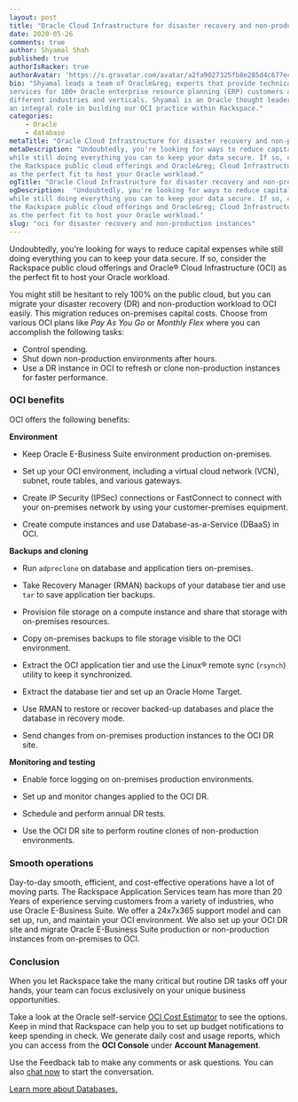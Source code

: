 ```yaml
---
layout: post
title: "Oracle Cloud Infrastructure for disaster recovery and non-production instances"
date: 2020-05-26
comments: true
author: Shyamal Shah
published: true
authorIsRacker: true
authorAvatar: 'https://s.gravatar.com/avatar/a2fa9027325fb8e285d4c677ecf715e9'
bio: "Shyamal leads a team of Oracle&reg; experts that provide technical managed
services for 100+ Oracle enterprise resource planning (ERP) customers across
different industries and verticals. Shyamal is an Oracle thought leader and played
an integral role in building our OCI practice within Rackspace."
categories:
    - Oracle
    - database
metaTitle: "Oracle Cloud Infrastructure for disaster recovery and non-production instances"
metaDescription: "Undoubtedly, you're looking for ways to reduce capital expenses
while still doing everything you can to keep your data secure. If so, consider
the Rackspace public cloud offerings and Oracle&reg; Cloud Infrastructure (OCI)
as the perfect fit to host your Oracle workload."
ogTitle: "Oracle Cloud Infrastructure for disaster recovery and non-production instances"
ogDescription:  "Undoubtedly, you're looking for ways to reduce capital expenses
while still doing everything you can to keep your data secure. If so, consider
the Rackspace public cloud offerings and Oracle&reg; Cloud Infrastructure (OCI)
as the perfect fit to host your Oracle workload."
slug: "oci for disaster recovery and non-production instances" 
---
```

Undoubtedly, you're looking for ways to reduce capital expenses while still
doing everything you can to keep your data secure. If so, consider the Rackspace
public cloud offerings and Oracle&reg; Cloud Infrastructure (OCI) as the perfect
fit to host your Oracle workload.

<!--more-->

You might still be hesitant to rely 100% on the public cloud, but you can migrate
your disaster recovery (DR) and non-production workload to OCI easily. This
migration reduces on-premises capital costs. Choose from various OCI
plans like *Pay As You Go* or *Monthly Flex* where you can accomplish the
following tasks:

- Control spending.
- Shut down non-production environments after hours.
- Use a DR instance in OCI to refresh or clone non-production instances for
  faster performance.

### OCI benefits

OCI offers the following benefits:

**Environment**

- Keep Oracle E-Business Suite environment production on-premises.

- Set up your OCI environment, including a virtual cloud network (VCN), subnet,
  route tables, and various gateways.

- Create IP Security (IPSec) connections or FastConnect to connect with your
  on-premises network by using your customer-premises equipment.

- Create compute instances and use Database-as-a-Service (DBaaS) in OCI.

**Backups and cloning**

- Run `adpreclone` on database and application tiers on-premises.

- Take Recovery Manager (RMAN) backups of your database tier and use `tar` to
  save application tier backups.

- Provision file storage on a compute instance and share that storage with
  on-premises resources.

- Copy on-premises backups to file storage visible to the OCI environment.

- Extract the OCI application tier and use the Linux&reg; remote sync (`rsynch`)
  utility to keep it synchronized.

- Extract the database tier and set up an Oracle Home Target.

- Use RMAN to restore or recover backed-up databases and place the database in
  recovery mode.

- Send changes from on-premises production instances to the OCI DR site.

**Monitoring and testing**

- Enable force logging on on-premises production environments.

- Set up and monitor changes applied to the OCI DR.

- Schedule and perform annual DR tests.

- Use the OCI DR site to perform routine clones of non-production environments.

### Smooth operations

Day-to-day smooth, efficient, and cost-effective operations have a lot of moving
parts. The Rackspace Application Services team has more than 20 Years of
experience serving customers from a variety of industries, who use Oracle
E-Business Suite. We offer a 24x7x365 support model and can set up, run, and
maintain your OCI environment. We also set up your OCI DR site and migrate Oracle
E-Business Suite production or non-production instances from on-premises to OCI.

### Conclusion

When you let Rackspace take the many critical but routine DR tasks off your hands,
your team can focus exclusively on your unique business opportunities.

Take a look at the Oracle self-service
[OCI Cost Estimator](https://www.oracle.com/cloud/cost-estimator.html ) to see
the options.  Keep in mind that Rackspace can help you to set up budget notifications
to keep spending in check.  We generate daily cost and usage reports, which you
can access from the **OCI Console** under **Account Management**.

Use the Feedback tab to make any comments or ask questions. You can also
[chat now](https://www.rackspace.com/#chat) to start the conversation.

<a class="cta purple" id="cta" href="https://www.rackspace.com/dba-services">Learn more about Databases.</a>
